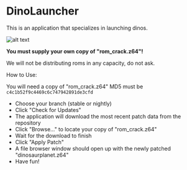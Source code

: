 # DinoLauncher

This is an application that specializes in launching dinos.

![alt text](https://i.imgur.com/FFFhG5Y.png)

**You must supply your own copy of "rom_crack.z64"!**

We will not be distributing roms in any capacity, do not ask.

How to Use:

You will need a copy of "rom_crack.z64"
MD5 must be `c4c1b52f9c4469c6c747942891de3cfd`

- Choose your branch (stable or nightly)
- Click "Check for Updates"
- The application will download the most recent patch data from the repository
- Click "Browse..." to locate your copy of "rom_crack.z64"
- Wait for the download to finish
- Click "Apply Patch"
- A file browser window should open up with the newly patched "dinosaurplanet.z64"
- Have fun!
